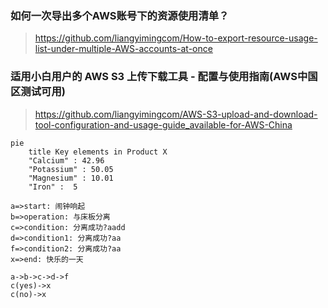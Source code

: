 ### 如何一次导出多个AWS账号下的资源使用清单？
> https://github.com/liangyimingcom/How-to-export-resource-usage-list-under-multiple-AWS-accounts-at-once

### 适用小白用户的 AWS S3 上传下载工具 - 配置与使用指南(AWS中国区测试可用)
> https://github.com/liangyimingcom/AWS-S3-upload-and-download-tool-configuration-and-usage-guide_available-for-AWS-China



```mermaid
pie
    title Key elements in Product X
    "Calcium" : 42.96
    "Potassium" : 50.05
    "Magnesium" : 10.01
    "Iron" :  5
```



```flow
a=>start: 闹钟响起
b=>operation: 与床板分离
c=>condition: 分离成功?aadd
d=>condition1: 分离成功?aa
f=>condition2: 分离成功?aa
x=>end: 快乐的一天

a->b->c->d->f
c(yes)->x
c(no)->x
```

